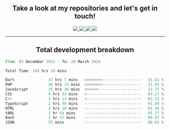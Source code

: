 <h2 align="center">
  Take a look at my repositories and let's get in touch!
</h2>
<p align="center">
  <a href="https://www.instagram.com/rayhanarkan?igsh=MXM3dHhmMTZ3ZWVsaA==">
    <img src="https://img.icons8.com/material-outlined/30/689d6a/instagram.png"/>
  </a>
  <a href="https://www.linkedin.com/in/rayhanarkan/">
    <img src="https://img.icons8.com/material-outlined/30/689d6a/linkedin.png"/>
  </a>
  <a href="">
    <img src="https://img.icons8.com/material-outlined/30/689d6a/geography.png"/>
  </a>
  <a href="mailto:rayhanarkan30@gmail.com">
    <img src="https://img.icons8.com/material-outlined/30/689d6a/email.png"/>
  </a>
</p>

---

<h2 align="center">Total development breakdown</h2>

<p align="center">
<!--START_SECTION:waka-->

```rust
From: 03 December 2022 - To: 20 March 2024

Total Time: 149 hrs 28 mins

Dart               47 hrs 7 mins   >>>>>>>>-----------------   31.52 %
PHP                46 hrs 23 mins  >>>>>>>>-----------------   31.03 %
JavaScript         35 hrs 30 mins  >>>>>>-------------------   23.75 %
CSS                4 hrs 53 mins   >------------------------   03.27 %
C++                3 hrs 12 mins   >------------------------   02.15 %
TypeScript         2 hrs 49 mins   -------------------------   01.89 %
HTML               2 hrs 10 mins   -------------------------   01.46 %
YAML               1 hr 54 mins    -------------------------   01.27 %
Bash               1 hr 27 mins    -------------------------   00.97 %
JSON               55 mins         -------------------------   00.62 %
```

<!--END_SECTION:waka-->
</p>
